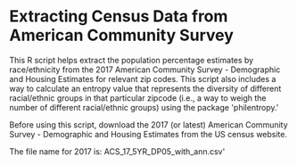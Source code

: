 # Extracting Census Data from American Community Survey  

This R script helps extract the population percentage estimates by race/ethnicity from the 2017 American Community Survey - Demographic and Housing Estimates for relevant zip codes. This script also includes a way to calculate an entropy value that represents the diversity of different racial/ethnic groups in that particular zipcode (i.e., a way to weigh the number of different racial/ethnic groups) using the package 'philentropy.'

Before using this script, download the 2017 (or latest) American Community Survey - Demographic and Housing Estimates from the US census website. 


The file name for 2017 is: ACS_17_5YR_DP05_with_ann.csv'
